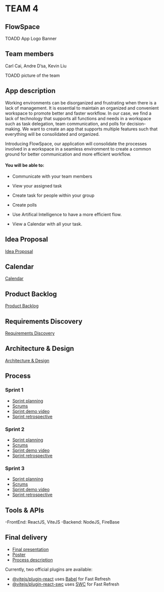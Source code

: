 # TEAM 4

## FlowSpace

TOADD App Logo Banner


## Team members

Carl Cai, Andre D’sa, Kevin Liu

TOADD picture of the team

## App description

Working environments can be disorganized and frustrating when there is a lack of management. It is essential to maintain an organized and convenient workspace to promote better and faster workflow. In our case, we find a lack of technology that supports all functions and needs in a workspace such as task delegation, team communication, and polls for decision-making. We want to create an app that supports multiple features such that everything will be consolidated and organized. 

Introducing FlowSpace, our application will consolidate the processes involved in a workspace in a seamless environment to create a common ground for better communication and more efficient workflow. 

#### You will be able to:

  * Communicate with your team members 
  
  * View your assigned task
  
  * Create task for people within your group
  
  * Create polls
  
  * Use Artifical Intelligence to have a more efficient flow.
  
  * View a Calendar with all your task.
  

## Idea Proposal
[Idea Proposal](https://docs.google.com/document/d/12kb-L6TrMY1ZIbMzLFE-d7--DhrUgkdp/edit)

## Calendar
[Calendar](https://calendar.google.com/calendar/u/0?cid=aXZoMmU3NjhzMjRkdGlxZWYwcXZvbzhxcjBAZ3JvdXAuY2FsZW5kYXIuZ29vZ2xlLmNvbQ)

## Product Backlog
[Product Backlog](https://docs.google.com/spreadsheets/d/1Wbs6DIA65byChgVr_F-rV9t5BU84cUO6A8Wg8sxLSMg/edit?usp=sharing)

## Requirements Discovery
[Requirements Discovery](https://docs.google.com/document/d/1hswbGV27h_wxzdyXfXx72DJeoNI5apY41l44uFex8BQ/edit?usp=sharing)

## Architecture & Design
[Architecture & Design]()

## Process

### Sprint 1

* [Sprint planning]()
* [Scrums]()
* [Sprint demo video]()
* [Sprint retrospective]()

### Sprint 2

* [Sprint planning]()
* [Scrums]()
* [Sprint demo video]()
* [Sprint retrospective]()

### Sprint 3

* [Sprint planning]()
* [Scrums]()
* [Sprint demo video]()
* [Sprint retrospective]()

## Tools & APIs
-FrontEnd: ReactJS, ViteJS
-Backend: NodeJS, FireBase

## Final delivery

* [Final presentation]()
* [Poster]()
* [Process description]()

Currently, two official plugins are available:

- [@vitejs/plugin-react](https://github.com/vitejs/vite-plugin-react/blob/main/packages/plugin-react/README.md) uses [Babel](https://babeljs.io/) for Fast Refresh
- [@vitejs/plugin-react-swc](https://github.com/vitejs/vite-plugin-react-swc) uses [SWC](https://swc.rs/) for Fast Refresh
